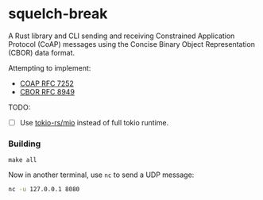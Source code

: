 # squelch-break
A Rust library and CLI sending and receiving Constrained Application Protocol (CoAP) 
messages using the Concise Binary Object Representation (CBOR) data format.

Attempting to implement:
* [COAP RFC 7252]( https://datatracker.ietf.org/doc/html/rfc7252#section-3)
* [CBOR RFC 8949](https://cbor.io/)

TODO: 
- [ ] Use [tokio-rs/mio](https://github.com/tokio-rs/mio) instead of full tokio runtime. 

### Building
`make all`

Now in another terminal, use `nc` to send a UDP message:
```bash
nc -u 127.0.0.1 8080
```
